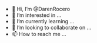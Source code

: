 - 👋 Hi, I’m @DarenRocero
- 👀 I’m interested in ...
- 🌱 I’m currently learning ...
- 💞️ I’m looking to collaborate on ...
- 📫 How to reach me ...

<!---
DarenRocero/DarenRocero is a ✨ special ✨ repository because its `README.md` (this file) appears on your GitHub profile.
You can click the Preview link to take a look at your changes.
--->
